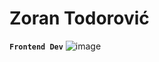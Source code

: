 # Zoran Todorović
**`Frontend Dev`**
![image]({(https://img.shields.io/badge/HTML5-E34F26?style=for-the-badge&logo=html5&logoColor=white)})

